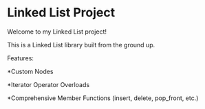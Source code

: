 # Linked List Project

Welcome to my Linked List project!

This is a Linked List library built from the ground up.

Features:

*Custom Nodes

*Iterator Operator Overloads

*Comprehensive Member Functions (insert, delete, pop_front, etc.)

